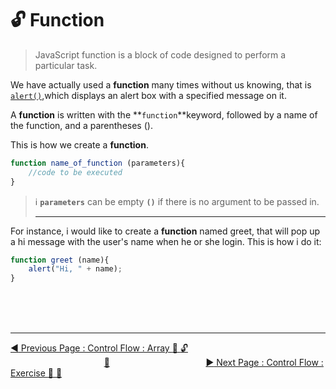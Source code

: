 # :unlock:  Function

>   JavaScript function is a block of code designed to perform a particular task.


We have actually used a **function** many times without us knowing, that is [`alert()`](../../how-to-write-javascript-in-html.md),which displays an alert box with a specified message on it.

A **function** is written with the **`function`**keyword, followed by a name of the function, and a  parentheses \(\).

This is how we create a **function**. 

```javascript
function name_of_function (parameters){
    //code to be executed
}
```

>  :information_source:    **`parameters`** can be empty **`()`** if there is no argument to be passed in.
<br><hr>

For instance, i would like to create a **function** named greet, that will pop up a hi message with the user's name when he or she login. This is how i do it:

```javascript
function greet (name){
    alert("Hi, " + name);
}
```

<br><br><br>
<hr>

[:arrow_backward: Previous Page : Control Flow : Array :triangular_flag_on_post: :unlock: ](array.md)  &nbsp;&nbsp;&nbsp;&nbsp;&nbsp;&nbsp;&nbsp;&nbsp;&nbsp;&nbsp;&nbsp;&nbsp;&nbsp;&nbsp;&nbsp;&nbsp;&nbsp;&nbsp;&nbsp;&nbsp;&nbsp;&nbsp;&nbsp;&nbsp;&nbsp;&nbsp;&nbsp;&nbsp;&nbsp;&nbsp;&nbsp;&nbsp;&nbsp;&nbsp;&nbsp;&nbsp;&nbsp;&nbsp;[:house_with_garden:](../../README.md)&nbsp;&nbsp;&nbsp;&nbsp;&nbsp;&nbsp;&nbsp;&nbsp;&nbsp;&nbsp;&nbsp;&nbsp;&nbsp;&nbsp;&nbsp;&nbsp;&nbsp;&nbsp;&nbsp;&nbsp;&nbsp;&nbsp;&nbsp;&nbsp;&nbsp;&nbsp;&nbsp;&nbsp;&nbsp;&nbsp;&nbsp;&nbsp;&nbsp;&nbsp;&nbsp;&nbsp;&nbsp;&nbsp;    [:arrow_forward: Next Page : Control Flow : Exercise :triangular_flag_on_post: :dart: ](exercise.md)
